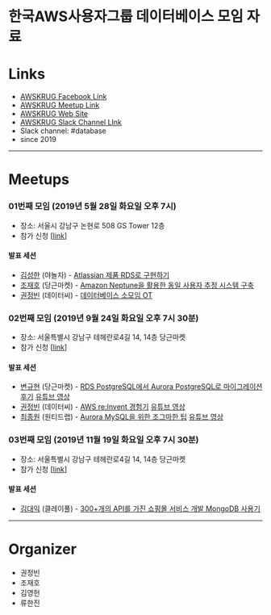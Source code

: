 # 한국AWS사용자그룹 데이터베이스 모임 자료

# Links
- [AWSKRUG Facebook Link](https://www.facebook.com/groups/awskrug/)
- [AWSKRUG Meetup Link](https://www.meetup.com/ko-KR/awskrug/)
- [AWSKRUG Web Site](http://www.awskr.org/)
- [AWSKRUG Slack Channel LInk](http://awskrug.slack.com)
- Slack channel: #database
- since 2019

---
# Meetups

### 01번째 모임 (2019년 5월 28일 화요일 오후 7시)

- 장소: 서울시 강남구 논현로 508 GS Tower 12층
- 참가 신청 [[link](https://www.meetup.com/ko-KR/awskrug/events/261452133/)]

#### 발표 세션

- [김성한](https://www.meetup.com/ko-KR/awskrug/members/237369984/profile/) (야놀자) - [Atlassian 제품 RDS로 구현하기](resources/20190528/Atlassian_Server_RDS_for_MySQL_삽질기_v1.1.pdf)
- [조재호](https://www.meetup.com/ko-KR/awskrug/members/276377937/profile/) (당근마켓) - [Amazon Neptune을 활용한 동일 사용자 추정 시스템 구축](resources/20190528/조재호190528AWSKRUG데이터베이스모임발표.pdf)
- [권정빈](https://www.meetup.com/ko-KR/awskrug/members/193773140/profile/) (데이터씨) - [데이터베이스 소모임 OT](resources/20190528/데이터베이소_소모임.pptx)

### 02번째 모임 (2019년 9월 24일 화요일 오후 7시 30분)

- 장소: 서울특별시 강남구 테헤란로4길 14, 14층 당근마켓
- 참가 신청 [[link](https://www.meetup.com/ko-KR/awskrug/events/263957031/)]

#### 발표 세션

- [변규현](https://www.meetup.com/ko-KR/awskrug/members/226746503/) (당근마켓) - [RDS PostgreSQL에서 Aurora PostgreSQL로 마이그레이션 후기](https://www.slideshare.net/KyuhyunByun1/rds-aurora-postgresql)
[유튜브 영상](https://www.youtube.com/watch?v=IblX2wHIGzA#t=21m35)
- [권정빈](https://www.meetup.com/ko-KR/awskrug/members/193773140/profile/) (데이터씨) - [AWS re:Invent 경험기](resources/20190924/AWS_re-Invent_경험기_권정빈.pdf)
[유튜브 영상](https://www.youtube.com/watch?v=IblX2wHIGzA#t=1h14m40)
- [최종원](https://www.meetup.com/ko-KR/awskrug/members/251549990/profile/) (원티드랩) - [Aurora MySQL을 위한 조그마한 팁](resources/20190924/aws_krug_database_20190924.pdf)
[유튜브 영상](https://www.youtube.com/watch?v=IblX2wHIGzA#t=1h45m02)

### 03번째 모임 (2019년 11월 19일 화요일 오후 7시 30분)

- 장소: 서울특별시 강남구 테헤란로4길 14, 14층 당근마켓
- 참가 신청 [[link](https://www.meetup.com/ko-KR/awskrug/events/266012729/)]

#### 발표 세션

- [김대익](https://clayful.io/) (클레이풀) - [300+개의 API를 가진 쇼핑몰 서비스 개발 MongoDB 사용기](resources/20191119/AWSKRUG_Database_Clayful_Session.pdf)

---

# Organizer
- 권정빈
- 조재호
- 김영헌
- 류한진
